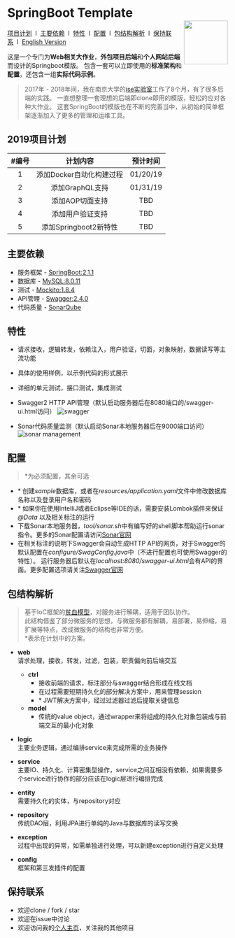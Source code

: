 # SpringBoot Template <img style="float:right;width:100px;padding-top:35px" src="https://img.shields.io/npm/l/vux.svg?style=flat-square" alt="">

[项目计划](#2019项目计划)&nbsp;&nbsp;l&nbsp; 
[主要依赖](#主要依赖)&nbsp;&nbsp;l&nbsp; 
[特性](#特性)&nbsp;&nbsp;l&nbsp; 
[配置](#配置)&nbsp;&nbsp;l&nbsp; 
[包结构解析](#包结构解析)&nbsp;&nbsp;l&nbsp; 
[保持联系](#保持联系)&nbsp;&nbsp;l&nbsp; 
[English Version](README.md)

这是一个专门为**Web相关大作业**，**外包项目后端**和**个人网站后端**而设计的Springboot模版。
包含一套可以立即使用的**标准架构**和**配置**，还包含一组**实际代码示例**。

> 2017年 - 2018年间，我在南京大学的[ise实验室](http://www.iselab.cn/)工作了8个月，有了很多后端的实践。
一直想整理一套理想的后端即clone即用的模版，轻松的应对各种大作业。
这套SpringBoot的模版也在不断的完善当中，从初始的简单框架逐渐加入了更多的管理和运维工具。

## 2019项目计划
|   #编号  	|         计划内容         	| 预计时间 	|
|:---------:|:-------------------------:|:---------:|
|   1   	| 添加Docker自动化构建过程 	| 01/20/19 	|
|   2   	|      添加GraphQL支持     	| 01/31/19 	|
|   3   	|      添加AOP切面支持    	|    TBD   	|
|   4   	|      添加用户验证支持 	    |    TBD   	|
|   5   	|   添加Springboot2新特性   	|    TBD   	|

## 主要依赖
- 服务框架 - [SpringBoot:2.1.1](http://projects.spring.io/spring-boot/)
- 数据库 - [MySQL:8.0.11](https://www.mysql.com/)
- 测试 - [Mockito:1.8.4](http://site.mockito.org/)
- API管理 - [Swagger:2.4.0](http://swagger.io/)
- 代码质量 - [SonarQube](https://www.sonarqube.org/)

## 特性
- 请求接收，逻辑转发，依赖注入，用户验证，切面，对象映射，数据读写等主流功能
- 具体的使用样例，以示例代码的形式展示
- 详细的单元测试，接口测试，集成测试
- Swagger2 HTTP API管理（默认启动服务器后在8080端口的/swagger-ui.html访问）
![swagger](https://c1.staticflickr.com/5/4915/31726275207_42bb23af9c_h.jpg)

- Sonar代码质量监测（默认启动Sonar本地服务器后在9000端口访问）
![sonar management](http://mooctest.oss-cn-shanghai.aliyuncs.com/resources/springboot-tmpl/sonar-management.png)

## 配置
> *为必须配置，其余可选
- \* 创建*sample*数据库，或者在*resources/application.yaml*文件中修改数据库名称以及登录用户名和密码
- \* 如果你在使用IntelliJ或者Eclipse等IDE的话，需要安装Lombok插件来保证 *@Data* 以及相关标注的运行
- 下载Sonar本地服务器，*tool/sonar.sh*中有编写好的shell脚本帮助运行sonar指令。更多的Sonar配置请访问[Sonar官网](https://www.sonarqube.org/)
- 在相关标注的说明下Swagger会自动生成HTTP API的网页，对于Swagger的默认配置在*configure/SwagConfig.java*中（不进行配置也可使用Swagger的特性）。
运行服务器后默认在*localhost:8080/swagger-ui.html*会有API的界面。更多配置选项请关注[Swagger官网](http://swagger.io/)

## 包结构解析
> 基于IoC框架的[贫血模型](https://martinfowler.com/bliki/AnemicDomainModel.html)，对服务进行解耦，适用于团队协作。\
此结构借鉴了部分微服务的思想，与微服务都有解耦，易部署，易伸缩，易扩展等特点，改成微服务的结构也非常方便。\
*表示在计划中的方案。

- **web** \
    请求处理，接收，转发，过滤，包装，职责偏向前后端交互
    - **ctrl**
        - 接收前端的请求，标注部分与swagger结合形成在线文档
        - 在过程需要短期持久化的部分解决方案中，用来管理session
        - \* JWT解决方案中，经过过滤器过滤后提取关键信息
    - **model**
        - 传统的value object，通过wrapper来将组成的持久化对象包装成与前端交互的最小化对象
     
- **logic**\
    主要业务逻辑，通过编排service来完成所需的业务操作

- **service**\
    主要IO、持久化、计算密集型操作，service之间互相没有依赖，如果需要多个service进行协作的部分应该在logic层进行编排完成

- **entity**\
    需要持久化的实体，与repository对应
    
- **repository**\
    传统DAO层，利用JPA进行单纯的Java与数据库的读写交换
    
- **exception**\
    过程中出现的异常，如需单独进行处理，可以新建exception进行自定义处理
    
- **config**\
    框架和第三发插件的配置

## 保持联系
- 欢迎clone / fork / star
- 欢迎在issue中讨论
- 欢迎访问我的[个人主页](https://www.alan-zhufengxu.com)，关注我的其他项目